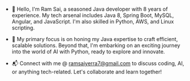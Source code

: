 - 👋 Hello, I'm Ram Sai, a seasoned Java developer with 8 years of experience. My tech arsenal includes Java 8, Spring Boot, MySQL, Angular, and JavaScript. I'm also skilled in Python, AWS, and Linux scripting.

- 🌟 My primary focus is on honing my Java expertise to craft efficient, scalable solutions. Beyond that, I'm embarking on an exciting journey into the world of AI with Python, ready to explore and innovate.

- 📬 Connect with me @ ramsaiyerra7@gmail.com to discuss coding, AI, or anything tech-related. Let's collaborate and learn together!

